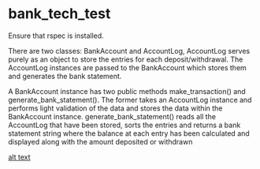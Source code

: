 # bank_tech_test

Ensure that rspec is installed.

There are two classes: BankAccount and AccountLog, AccountLog serves purely as an object to store the entries for each deposit/withdrawal. The AccountLog instances are passed to the BankAccount which stores them and generates the bank statement.

A BankAccount instance has two public methods make_transaction() and generate_bank_statement(). The former takes an AccountLog instance and performs light validation of the data and stores the data within the BankAccount instance. generate_bank_statement() reads all the AccountLog that have been stored, sorts the entries and returns a bank statement string where the balance at each entry has been calculated and displayed along with the amount deposited or withdrawn

[alt text](https://github.com/shaunywho/bank_tech_test/blob/main/bank_tech_test.png?raw=true)
